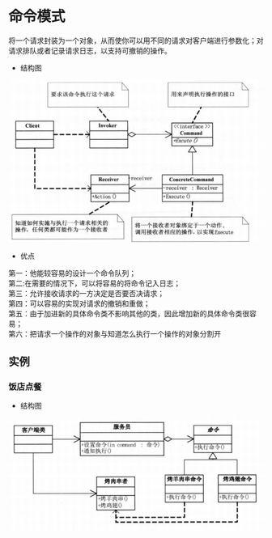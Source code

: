 # 命令模式

将一个请求封装为一个对象，从而使你可以用不同的请求对客户端进行参数化；对请求排队或者记录请求日志，以支持可撤销的操作。

* 结构图

![结构图](https://github.com/shanyao19940801/BookeNote/blob/master/ReadingNotes/DaHuaSheJiMoShi/src/main/java/com/yao/chapter23_Command/image/command.PNG)

* 优点

第一：他能较容易的设计一个命令队列；<br>
第二:在需要的情况下，可以将容易的将命令记入日志；<br>
第三：允许接收请求的一方决定是否要否决请求；<br>
第四：可以容易的实现对请求的撤销和重做；<br>
第五：由于加进新的具体命令类不影响其他的类，因此增加新的具体命令类很容易；<br>
第六：把请求一个操作的对象与知道怎么执行一个操作的对象分割开

## 实例

### 饭店点餐

* 结构图

![结构图](https://github.com/shanyao19940801/BookeNote/blob/master/ReadingNotes/DaHuaSheJiMoShi/src/main/java/com/yao/chapter23_Command/image/command01.PNG)



